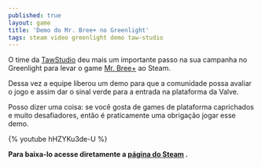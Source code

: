 ```yaml
---
published: true
layout: game
title: 'Demo do Mr. Bree+ no Greenlight'
tags: steam video greenlight demo taw-studio
---
```


 </p>
O time da <a href="http://tawstudio.com/" target="_blank">TawStudio</a>
 deu mais um importante passo na sua  campanha no Greenlight para levar o game <a href="http://jogosdaqui.blog.uol.com.br/arch2013-05-01_2013-05-31.html#2013_05-02_19_08_27-154784552-0" target="_blank">Mr. Bree+</a>
 ao Steam.</p>
 </p>
Dessa vez a equipe liberou um demo para que a comunidade possa avaliar o jogo e assim dar o sinal verde para a entrada na plataforma da Valve.</p>
 </p>

 </p>
Posso dizer uma coisa: se voc&#234; gosta de games de plataforma caprichados e muito desafiadores, ent&#227;o &#233; praticamente uma obriga&#231;&#227;o jogar esse demo.</p>
 </p>
{% youtube hHZYKu3de-U %}
 </p>
<strong>Para baixa-lo acesse diretamente a <a href="http://steamcommunity.com/sharedfiles/filedetails/updates/141387716" target="_blank">p&#225;gina do Steam</a>
.</strong></p>
